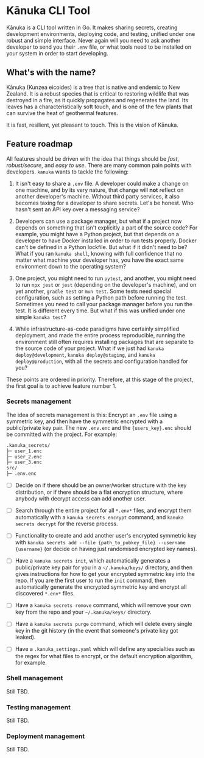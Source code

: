 # Kānuka CLI Tool

Kānuka is a CLI tool written in Go. It makes sharing secrets, creating
development environments, deploying code, and testing, unified under one robust
and simple interface. Never again will you need to ask another developer to
send you their `.env` file, or what tools need to be installed on your system
in order to start developing.

## What's with the name?

Kānuka (Kunzea eicoides) is a tree that is native and endemic to New Zealand.
It is a robust species that is critical to restoring wildlife that was
destroyed in a fire, as it quickly propagates and regenerates the land. Its
leaves has a characteristically soft touch, and is one of the few plants that
can survive the heat of geothermal features.

It is fast, resilient, yet pleasant to touch. This is the vision of Kānuka.

## Feature roadmap

All features should be driven with the idea that things should be _fast_,
_robust/secure_, and _easy to use_. There are many common pain points with
developers. `kanuka` wants to tackle the following:

1. It isn't easy to share a `.env` file. A developer could make a change on one
   machine, and by its very nature, that change will **not** reflect on another
   developer's machine. Without third party services, it also becomes taxing for a
   developer to share secrets. Let's be honest. Who hasn't sent an API key over a
   messaging service?

2. Developers can use a package manager, but what if a project now depends on
   something that isn't explicitly a part of the source code? For example, you
   might have a Python project, but that depends on a developer to have Docker
   installed in order to run tests properly. Docker can't be defined in a Python
   lockfile. But what if it didn't need to be? What if you ran `kanuka shell`,
   knowing with full confidence that no matter what machine your developer has,
   you have the exact same environment down to the operating system?

3. One project, you might need to run `pytest`, and another, you might need to
   run `npx jest` or `jest` (depending on the developer's machine), and on yet
   another, `gradle test` or `mvn test`. Some tests need special configuration,
   such as setting a Python path before running the test. Sometimes you need to
   call your package manager before you run the test. It is different every time.
   But what if this was unified under one simple `kanuka test`?

4. While infrastructure-as-code paradigms have certainly simplified deployment,
   and made the entire process reproducible, running the environment still
   often requires installing packages that are separate to the source code of your
   project. What if we just had `kanuka deploy@development`, `kanuka
deploy@staging`, and `kanuka deploy@production`, with all the secrets and
   configuration handled for you?

These points are ordered in priority. Therefore, at this stage of the project,
the first goal is to achieve feature number 1.

### Secrets management

The idea of secrets management is this: Encrypt an `.env` file using a
symmetric key, and then have the symmetric encrypted with a public/private key
pair. The new `.env.enc` and the `{users_key}.enc` should be committed with the
project. For example:

```bash
.kanuka_secrets/
├─ user_1.enc
├─ user_2.enc
├─ user_3.enc
src/
├─ .env.enc

```

- [ ] Decide on if there should be an owner/worker structure with the key
      distribution, or if there should be a flat encryption structure, where anybody
      with decrypt access can add another user.

- [ ] Search through the entire project for all `*.env*` files, and encrypt
      them automatically with a `kanuka secrets encrypt` command, and `kanuka secrets
decrypt` for the reverse process.

- [ ] Functionality to create and add another user's encrypted symmetric key
      with `kanuka secrets add --file {path_to_pubkey_file} --username {username}`
      (or decide on having just randomised encrypted key names).

- [ ] Have a `kanuka secrets init`, which automatically generates a
      public/private key pair for you in a `~/.kanuka/keys/` directory, and then gives
      instructions for how to get your encrypted symmetric key into the repo. If you
      are the first user to run the `init` command, then automatically generate the
      encrypted symmetric key and encrypt all discovered `*.env*` files.

- [ ] Have a `kanuka secrets remove` command, which will remove your own key
      from the repo and your `~/.kanuka/keys/` directory.

- [ ] Have a `kanuka secrets purge` command, which will delete every single key
      in the git history (in the event that someone's private key got leaked).

- [ ] Have a `.kanuka_settings.yaml` which will define any specialties such as
      the regex for what files to encrypt, or the default encryption algorithm, for
      example.

### Shell management

Still TBD.

### Testing management

Still TBD.

### Deployment management

Still TBD.
